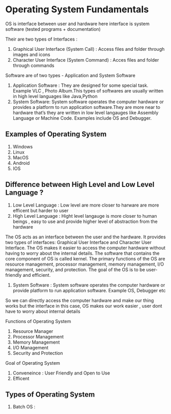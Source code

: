 # Operating System Fundamentals

OS is interface between user and hardware here interface is system software (tested programs + documentation) 

Their are two types of Interfaces :

1. Graphical User Interface (System Call) : Access files and folder through images and icons
2. Character User Interface (System Command) : Acces files and folder through commands

Software are of two types - Application and System Software

1. Application Software : They are designed for some special task. Example VLC , Photo Album.This types of softwares are usually written in high level languages like Java,Python
2. System Software: System software operates the computer hardware or provides a platform to run application software.They are more near to hardware that’s they are written in low level langauges like Assembly Language or Machine Code. Examples include OS and Debugger.

## Examples of Operating System

1. Windows
2. Linux
3. MacOS
4. Android
5. IOS

## Difference between High Level and Low Level Language ?

1. Low Level Language : Low level are more closer to harware are more efficent but harder to user
2. High Level Language : Hight level langauge is more closer to human beings , easy to use and provide higher level of abstraction from the hardware  

The OS acts as an interface between the user and the hardware. It provides two types of interfaces: Graphical User Interface and Character User Interface. The OS makes it easier to access the computer hardware without having to worry about the internal details. The software that contains the core component of OS is called kernel. The primary functions of the OS are resource management, processor management, memory management, I/O management, security, and protection. The goal of the OS is to be user-friendly and efficient.

1. System Software : System software operates the computer hardware or provide platform to run application software. Example OS, Debugger etc

So we can directly access the computer hardware and make our thing works but the interface in this case, OS makes our work easier , user dont have to worry about internal details

Functions of Operating System

1. Resource Manager
2. Processor Management
3. Memory Management
4. I/O Management
5. Security and Protection

Goal of Operating System

1. Conveneince : User Friendly and Open to Use 
2. Efficent 

## Types of Operating System

1. Batch OS :
